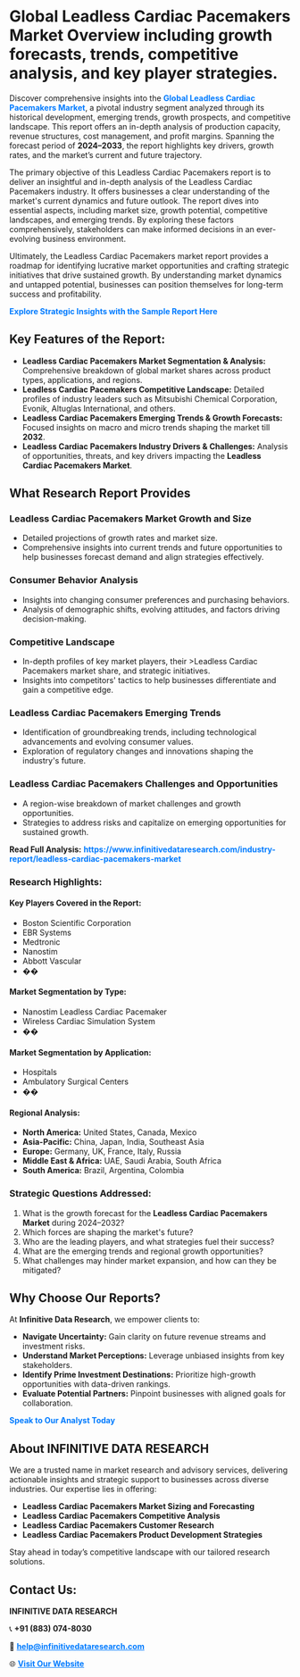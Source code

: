 <h1>Global Leadless Cardiac Pacemakers Market Overview including growth forecasts, trends, competitive analysis, and key player strategies.</h1>
<p>
Discover comprehensive insights into the 
<a href="https://www.infinitivedataresearch.com/industry-report/leadless-cardiac-pacemakers-market" rel="dofollow" style="color: #007BFF; text-decoration: none;"><strong>Global Leadless Cardiac Pacemakers Market</strong></a>, a pivotal industry segment analyzed through its historical development, emerging trends, growth prospects, and competitive landscape. This report offers an in-depth analysis of production capacity, revenue structures, cost management, and profit margins. Spanning the forecast period of <strong>2024–2033</strong>, the report highlights key drivers, growth rates, and the market’s current and future trajectory.
</p>
<p>
The primary objective of this Leadless Cardiac Pacemakers report is to deliver an insightful and in-depth analysis of the Leadless Cardiac Pacemakers industry. It offers businesses a clear understanding of the market's current dynamics and future outlook. The report dives into essential aspects, including market size, growth potential, competitive landscapes, and emerging trends. By exploring these factors comprehensively, stakeholders can make informed decisions in an ever-evolving business environment.
</p>
<p>
Ultimately, the Leadless Cardiac Pacemakers market report provides a roadmap for identifying lucrative market opportunities and crafting strategic initiatives that drive sustained growth. By understanding market dynamics and untapped potential, businesses can position themselves for long-term success and profitability.
</p>
<p>
<a href="https://www.infinitivedataresearch.com/request-sample/reportId=109777" style="color: #007BFF; text-decoration: none;"><strong>Explore Strategic Insights with the Sample Report Here</strong></a>
</p>

<h2>Key Features of the Report:</h2>
<ul>
<li><strong>Leadless Cardiac Pacemakers Market Segmentation & Analysis:</strong> Comprehensive breakdown of global market shares across product types, applications, and regions.</li>
<li><strong>Leadless Cardiac Pacemakers Competitive Landscape:</strong> Detailed profiles of industry leaders such as Mitsubishi Chemical Corporation, Evonik, Altuglas International, and others.</li>
<li><strong>Leadless Cardiac Pacemakers Emerging Trends & Growth Forecasts:</strong> Focused insights on macro and micro trends shaping the market till <strong>2032</strong>.</li>
<li><strong>Leadless Cardiac Pacemakers Industry Drivers & Challenges:</strong> Analysis of opportunities, threats, and key drivers impacting the <strong>Leadless Cardiac Pacemakers Market</strong>.</li>
</ul>

<h2>What Research Report Provides</h2>
<h3>Leadless Cardiac Pacemakers Market Growth and Size</h3>
<ul>
<li>Detailed projections of growth rates and market size.</li>
<li>Comprehensive insights into current trends and future opportunities to help businesses forecast demand and align strategies effectively.</li>
</ul>

<h3>Consumer Behavior Analysis</h3>
<ul>
<li>Insights into changing consumer preferences and purchasing behaviors.</li>
<li>Analysis of demographic shifts, evolving attitudes, and factors driving decision-making.</li>
</ul>

<h3>Competitive Landscape</h3>
<ul>
<li>In-depth profiles of key market players, their >Leadless Cardiac Pacemakers market share, and strategic initiatives.</li>
<li>Insights into competitors' tactics to help businesses differentiate and gain a competitive edge.</li>
</ul>

<h3>Leadless Cardiac Pacemakers Emerging Trends</h3>
<ul>
<li>Identification of groundbreaking trends, including technological advancements and evolving consumer values.</li>
<li>Exploration of regulatory changes and innovations shaping the industry's future.</li>
</ul>

<h3>Leadless Cardiac Pacemakers Challenges and Opportunities</h3>
<ul>
<li>A region-wise breakdown of market challenges and growth opportunities.</li>
<li>Strategies to address risks and capitalize on emerging opportunities for sustained growth.</li>
</ul>
<p><strong>Read Full Analysis:</strong> <a href="https://www.infinitivedataresearch.com/industry-report/leadless-cardiac-pacemakers-market" rel="dofollow" style="color: #007BFF; text-decoration: none;"><strong>https://www.infinitivedataresearch.com/industry-report/leadless-cardiac-pacemakers-market</strong></a></p>
<h3>Research Highlights:</h3>
<h4>Key Players Covered in the Report:</h4>
<ul><li>Boston Scientific Corporation</li><li>EBR Systems</li><li>Medtronic</li><li>Nanostim</li><li>Abbott Vascular</li><li>��</li></ul>
<h4>Market Segmentation by Type:</h4>
<ul><li>Nanostim Leadless Cardiac Pacemaker</li><li>Wireless Cardiac Simulation System</li><li>��</li></ul>
<h4>Market Segmentation by Application:</h4>
<ul><li>Hospitals</li><li>Ambulatory Surgical Centers</li><li>��</li></ul>

<h4>Regional Analysis:</h4>
<ul>
<li><strong>North America:</strong> United States, Canada, Mexico</li>
<li><strong>Asia-Pacific:</strong> China, Japan, India, Southeast Asia</li>
<li><strong>Europe:</strong> Germany, UK, France, Italy, Russia</li>
<li><strong>Middle East & Africa:</strong> UAE, Saudi Arabia, South Africa</li>
<li><strong>South America:</strong> Brazil, Argentina, Colombia</li>
</ul>

<h3>Strategic Questions Addressed:</h3>
<ol>
<li>What is the growth forecast for the <strong>Leadless Cardiac Pacemakers Market</strong> during 2024–2032?</li>
<li>Which forces are shaping the market's future?</li>
<li>Who are the leading players, and what strategies fuel their success?</li>
<li>What are the emerging trends and regional growth opportunities?</li>
<li>What challenges may hinder market expansion, and how can they be mitigated?</li>
</ol>

<h2>Why Choose Our Reports?</h2>
<p>At <strong>Infinitive Data Research</strong>, we empower clients to:</p>
<ul>
<li><strong>Navigate Uncertainty:</strong> Gain clarity on future revenue streams and investment risks.</li>
<li><strong>Understand Market Perceptions:</strong> Leverage unbiased insights from key stakeholders.</li>
<li><strong>Identify Prime Investment Destinations:</strong> Prioritize high-growth opportunities with data-driven rankings.</li>
<li><strong>Evaluate Potential Partners:</strong> Pinpoint businesses with aligned goals for collaboration.</li>
</ul>
<p><a href="https://www.infinitivedataresearch.com/industry-report/leadless-cardiac-pacemakers-market" rel="dofollow" style="color: #007BFF; text-decoration: none;"><strong>Speak to Our Analyst Today</strong></a></p>

<h2>About INFINITIVE DATA RESEARCH</h2>
<p>We are a trusted name in market research and advisory services, delivering actionable insights and strategic support to businesses across diverse industries. Our expertise lies in offering:</p>
<ul>
<li><strong>Leadless Cardiac Pacemakers Market Sizing and Forecasting</strong></li>
<li><strong>Leadless Cardiac Pacemakers Competitive Analysis</strong></li>
<li><strong>Leadless Cardiac Pacemakers Customer Research</strong></li>
<li><strong>Leadless Cardiac Pacemakers Product Development Strategies</strong></li>
</ul>
<p>Stay ahead in today’s competitive landscape with our tailored research solutions.</p>

<h2>Contact Us:</h2>
<p><strong>INFINITIVE DATA RESEARCH</strong></p>
<p>📞 <strong>+91 (883) 074-8030</strong></p>
<p>📧 <strong><a href="mailto:help@infinitivedataresearch.com" style="color: #007BFF;">help@infinitivedataresearch.com</a></strong></p>
<p>🌐 <strong><a href="https://www.infinitivedataresearch.com" rel="dofollow" style="color: #007BFF;">Visit Our Website</a></strong></p>
